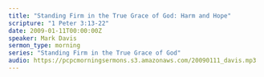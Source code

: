 ```yaml
---
title: "Standing Firm in the True Grace of God: Harm and Hope"
scripture: "1 Peter 3:13-22"
date: 2009-01-11T00:00:00Z
speaker: Mark Davis
sermon_type: morning
series: "Standing Firm in the True Grace of God"
audio: https://pcpcmorningsermons.s3.amazonaws.com/20090111_davis.mp3 
---
```




